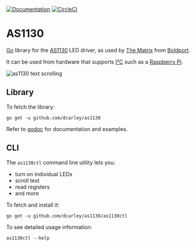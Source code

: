 [![Documentation](https://godoc.org/github.com/dcarley/as1130?status.svg)][godoc]
[![CircleCI](https://circleci.com/gh/dcarley/as1130.svg?style=svg)](https://circleci.com/gh/dcarley/as1130)

[godoc]: http://godoc.org/github.com/dcarley/as1130

# AS1130

[Go][] library for the [AS1130][] LED driver, as used by [The Matrix][] from
[Boldport][].

[Go]: https://golang.org/
[AS1130]: http://ams.com/eng/Products/Power-Management/LED-Drivers/AS1130
[The Matrix]: https://www.boldport.com/products/the-matrix/
[Boldport]: http://www.boldport.club/

It can be used from hardware that supports [I²C][] such as a [Raspberry
Pi][].

[I²C]: https://en.wikipedia.org/wiki/I%C2%B2C
[Raspberry Pi]: https://pinout.xyz/pinout/i2c

![as1130 text scrolling](https://user-images.githubusercontent.com/260438/30202937-1f3b391c-9478-11e7-9482-1fd4fc82b096.gif)

## Library

To fetch the library:

```
go get -u github.com/dcarley/as1130
```

Refer to [godoc][] for documentation and examples.

## CLI

The `as1130ctl` command line utility lets you:

- turn on individual LEDs
- scroll text
- read registers
- and more

To fetch and install it:

```
go get -u github.com/dcarley/as1130/as1130ctl
```

To see detailed usage information:

```
as1130ctl --help
```
